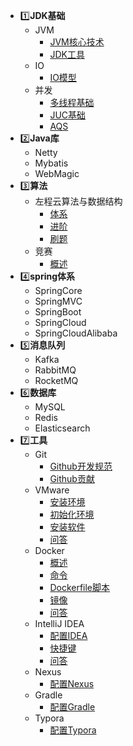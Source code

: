 * 1️⃣**JDK基础**
  * JVM
    * [JVM核心技术](jdk_base/jvm/jvm_core)
    * [JDK工具](jdk_base/jvm/jdk_tool)
  * IO
    * [IO模型](jdk_base/io/io_model)
  * 并发
    * [多线程基础](jdk_base/concurrency/thread_base)
    * [JUC基础](jdk_base/concurrency/juc)
    * [AQS](jdk_base/concurrency/aqs)
* 2️⃣**Java库**
  * Netty
  * Mybatis
  * WebMagic
* 3️⃣**算法**
  * 左程云算法与数据结构
    * [体系](algo/algo_zcy/system)
    * [进阶](algo/algo_zcy/advanced)
    * [刷题](algo/algo_zcy/quiz)
  * 竞赛
    * [概述](algo/algo_match/overview)
* 4️⃣**spring体系**
  * SpringCore
  * SpringMVC
  * SpringBoot
  * SpringCloud
  * SpringCloudAlibaba
* 5️⃣**消息队列**
  * Kafka
  * RabbitMQ
  * RocketMQ
* 6️⃣**数据库**
  * MySQL
  * Redis
  * Elasticsearch
* 7️⃣**工具**
  * Git
    * [Github开发规范](tool/git/github_dev_spec)
    * [Github贡献](tool/git/github_contribute)
  * VMware
    * [安装环境](tool/vmware/install_vm)
    * [初始化环境](tool/vmware/init_vm)
    * [安装软件](tool/vmware/install_software)
    * [问答](tool/vmware/q&a)
  * Docker
    * [概述](tool/docker/overview)
    * [命令](tool/docker/command)
    * [Dockerfile脚本](tool/docker/dockerfile)
    * [镜像](tool/docker/images)
    * [问答](tool/docker/q&a)
  * IntelliJ IDEA
    * [配置IDEA](tool/intellij_idea/config)
    * [快捷键](tool/intellij_idea/shortcut_keys)
    * [问答](tool/intellij_idea/q&a)
  * Nexus
    * [配置Nexus](tool/nexus/config)
  * Gradle
    * [配置Gradle](tool/gradle/config)
  * Typora
    * [配置Typora](tool/typora/config)